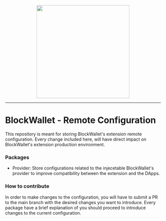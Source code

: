 <br /> 
<p align="center">
  <a href="https://blockwallet.io">
    <picture>
      <source media="(prefers-color-scheme: dark)" srcset="https://user-images.githubusercontent.com/11839151/188500975-8cd95d07-c419-48aa-bb85-4200a6526f68.svg" />
      <source media="(prefers-color-scheme: light)" srcset="https://blockwallet.io/static/images/logo-blockwallet-black.svg" />
      <img src="[https://blockwallet.io/static/images/logo-medium.svg](https://user-images.githubusercontent.com/11839151/188500975-8cd95d07-c419-48aa-bb85-4200a6526f68.svg)" width="300" />
    </picture>
  </a>
</p>

<hr />

# BlockWallet - Remote Configuration

This repository is meant for storing BlockWallet's extension remote configuration. Every change included here, will have direct impact on BlockWallet's extension production environment.


### Packages
  - Provider: Store configurations related to the injecetable BlockWallet's provider to improve compatibility between the extension and the DApps. 
  

### How to contribute

In order to make changes to the configuration, you will have to submit a PR to the main branch with the desired changes you want to introduce. Every package have a brief explanation of you should proceed to introduce changes to the current configuration.
